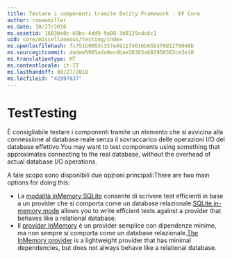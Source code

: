 ```yaml
---
title: Testare i componenti tramite Entity Framework - EF Core
author: rowanmiller
ms.date: 10/27/2016
ms.assetid: 1603be0c-69bc-4dd9-9a08-3d0129cdc6c1
uid: core/miscellaneous/testing/index
ms.openlocfilehash: fc751b9053c337e4911f4016b65b370d1276046b
ms.sourcegitcommit: dadee5905ada9ecdbae28363a682950383ce3e10
ms.translationtype: HT
ms.contentlocale: it-IT
ms.lasthandoff: 08/27/2018
ms.locfileid: "42997837"
---
```

# <a name="testing"></a><span data-ttu-id="4d283-102">Test</span><span class="sxs-lookup"><span data-stu-id="4d283-102">Testing</span></span>

<span data-ttu-id="4d283-103">È consigliabile testare i componenti tramite un elemento che si avvicina alla connessione al database reale senza il sovraccarico delle operazioni I/O del database effettivo.</span><span class="sxs-lookup"><span data-stu-id="4d283-103">You may want to test components using something that approximates connecting to the real database, without the overhead of actual database I/O operations.</span></span>

<span data-ttu-id="4d283-104">A tale scopo sono disponibili due opzioni principali:</span><span class="sxs-lookup"><span data-stu-id="4d283-104">There are two main options for doing this:</span></span>
 * <span data-ttu-id="4d283-105">La [modalità InMemory SQLite](sqlite.md) consente di scrivere test efficienti in base a un provider che si comporta come un database relazionale.</span><span class="sxs-lookup"><span data-stu-id="4d283-105">[SQLite in-memory mode](sqlite.md) allows you to write efficient tests against a provider that behaves like a relational database.</span></span>
 * <span data-ttu-id="4d283-106">Il [provider InMemory](in-memory.md) è un provider semplice con dipendenze minime, ma non sempre si comporta come un database relazionale.</span><span class="sxs-lookup"><span data-stu-id="4d283-106">[The InMemory provider](in-memory.md) is a lightweight provider that has minimal dependencies, but does not always behave like a relational database.</span></span>
